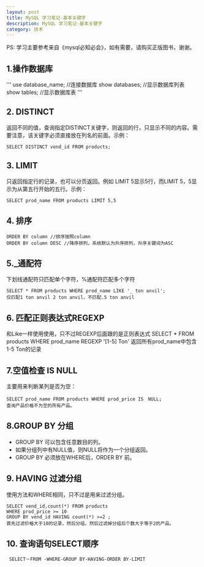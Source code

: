 ```yaml
---
layout: post
title: MySQL 学习笔记-基本关键字
description: MySQL 学习笔记-基本关键字
category: 技术
---
```

PS: 学习主要参考来自《mysql必知必会》，如有需要，请购买正版图书，谢谢。

<h2>1.操作数据库</h2>

'''
use database_name; //连接数据库
show databases; //显示数据库列表
show tables; //显示数据库表
'''

<h2>2. DISTINCT</h2>

返回不同的值，查询指定DISTINCT关键字，则返回的行，只显示不同的内容。需要注意，该关键字必须直接放在列名的前面。示例：

<pre class="prism-highlight"><code class="language-null">SELECT DISTINCT vend_id FROM products;
</code></pre>

<h2>3. LIMIT</h2>

只返回指定行的记录，也可以分页返回。例如 LIMIT 5显示5行，而LIMIT 5，5显示为从第五行开始的五行。示例：

<pre><code class="language-null">SELECT prod_name FROM products LIMIT 5,5
</code></pre>

<h2>4. 排序</h2>

<pre ><code class="language-null">ORDER BY column //排序按照column
ORDER BY column DESC //降序排列，系统默认为升序排列，升序关键词为ASC
</code></pre>

<h2>5.&#95;通配符</h2>

下划线通配符只匹配单个字符，%通配符匹配多个字符

<pre ><code class="language-null">SELECT * FROM products WHERE prod_name LIKE '_ ton anvil';
仅匹配1 ton anvil 2 ton anvil，不匹配.5 ton anvil
</code></pre>

<h2>6. 匹配正则表达式REGEXP</h2>

和Like一样使用使用，只不过REGEXP后面跟的是正则表达式
    SELECT * FROM products WHERE prod_name REGEXP '[1-5] Ton' 返回所有prod_name中包含1-5 Ton的记录

<h2>7.空值检查 IS NULL</h2>

主要用来判断某列是否为空：

<pre ><code class="language-null">SELECT prod_name FROM products WHERE prod_price IS　NULL;
查询产品价格不为空的所有产品。
</code></pre>

<h2>8.GROUP BY 分组</h2>

<ul>
<li>GROUP BY 可以包含任意数目的列。</li>
<li>如果分组列中有NULL值，则NULL将作为一个分组返回。</li>
<li>GROUP BY 必须放在WHERE后，ORDER BY 前。 </li>
</ul>

<h2>9. HAVING 过滤分组</h2>

使用方法和WHERE相同，只不过是用来过滤分组。

<pre ><code class="language-null">SELECT vend_id,count(*) FROM products
WHERE prod_price &gt;= 10 
GROUP BY vend_id HAVING count(*) &gt;=2 ;
首先过滤价格大于10的记录，然后分组，然后过滤掉分组后个数大于等于2的产品。
</code></pre>

<h2>10. 查询语句SELECT顺序</h2>

<pre><code class="language-null"> SELECT－FROM -WHERE-GROUP BY-HAVING-ORDER BY-LIMIT
</code></pre>
